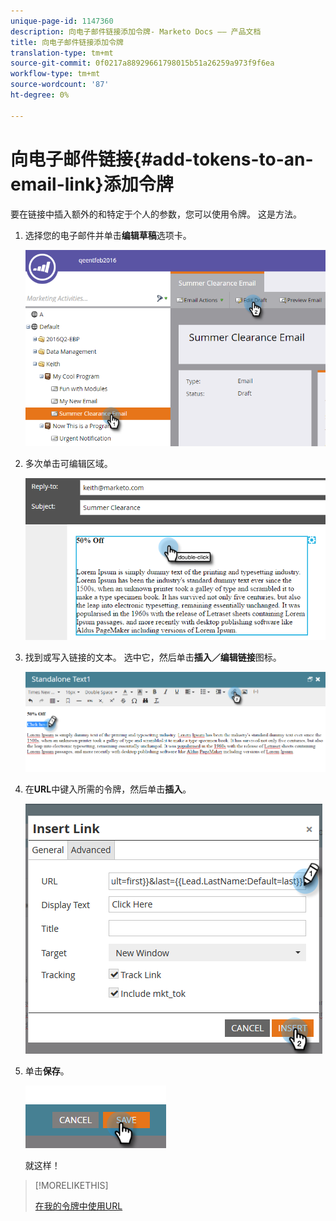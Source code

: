 ```yaml
---
unique-page-id: 1147360
description: 向电子邮件链接添加令牌- Marketo Docs —— 产品文档
title: 向电子邮件链接添加令牌
translation-type: tm+mt
source-git-commit: 0f0217a88929661798015b51a26259a973f9f6ea
workflow-type: tm+mt
source-wordcount: '87'
ht-degree: 0%

---
```



# 向电子邮件链接{#add-tokens-to-an-email-link}添加令牌

要在链接中插入额外的和特定于个人的参数，您可以使用令牌。 这是方法。

1. 选择您的电子邮件并单击&#x200B;**编辑草稿**&#x200B;选项卡。

   ![](assets/one.png)

1. 多次单击可编辑区域。

   ![](assets/two.png)

1. 找到或写入链接的文本。 选中它，然后单击&#x200B;**插入／编辑链接**&#x200B;图标。

   ![](assets/three.png)

1. 在&#x200B;**URL**&#x200B;中键入所需的令牌，然后单击&#x200B;**插入**。

   ![](assets/four.png)

1. 单击&#x200B;**保存**。

   ![](assets/five.png)

   就这样！

>[!MORELIKETHIS]
>
>[在我的令牌中使用URL](/help/marketo/product-docs/email-marketing/general/using-tokens/using-urls-in-my-tokens.md)
